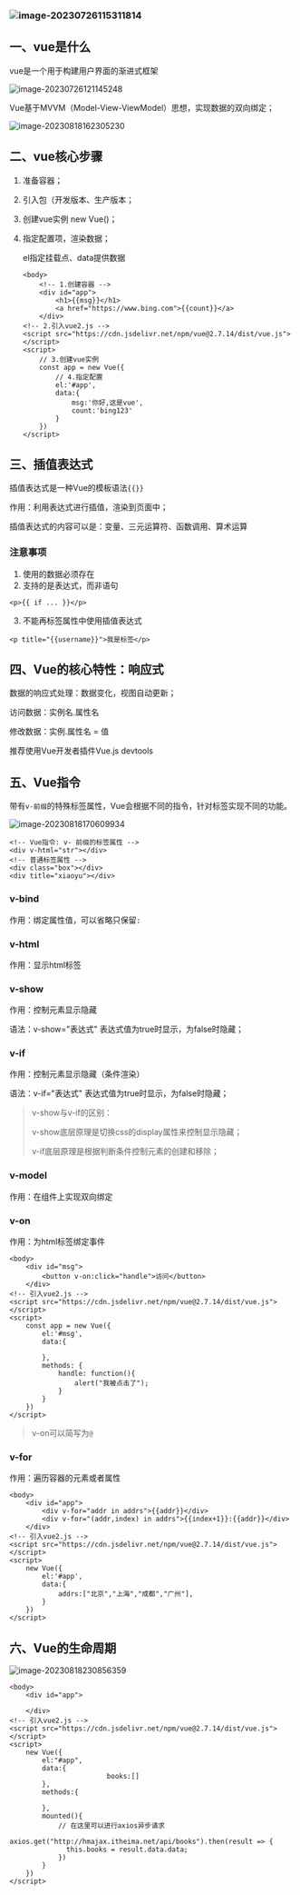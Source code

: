 ### ![image-20230726115311814](localpicbed/vue学习.assets/image-20230726115311814.png)

## 一、vue是什么

vue是一个用于构建用户界面的渐进式框架

![image-20230726121145248](localpicbed/vue学习.assets/image-20230726121145248.png)

Vue基于MVVM（Model-View-ViewModel）思想，实现数据的双向绑定；

 ![image-20230818162305230](localpicbed/vue学习.assets/image-20230818162305230.png)

## 二、vue核心步骤

1. 准备容器；

2. 引入包（开发版本、生产版本；

3. 创建vue实例 new Vue()；

4. 指定配置项，渲染数据；

   el指定挂载点、data提供数据

   ```vue
   <body>
       <!-- 1.创建容器 -->
       <div id="app">
           <h1>{{msg}}</h1>
           <a href="https://www.bing.com">{{count}}</a>
       </div>
   <!-- 2.引入vue2.js -->
   <script src="https://cdn.jsdelivr.net/npm/vue@2.7.14/dist/vue.js"></script>
   <script>
       // 3.创建vue实例
       const app = new Vue({
           // 4.指定配置
           el:'#app',
           data:{
               msg:'你好,这是vue',
               count:'bing123'
           } 
       })
   </script>
   ```

## 三、插值表达式

插值表达式是一种Vue的模板语法`{{}}`

作用：利用表达式进行插值，渲染到页面中；

插值表达式的内容可以是：变量、三元运算符、函数调用、算术运算

   ### 注意事项

   1. 使用的数据必须存在
   2. 支持的是表达式，而非语句

   ```vue
   <p>{{ if ... }}</p>
   ```

   3. 不能再标签属性中使用插值表达式

   ```vue
   <p title="{{username}}">我是标签</p>
   ```

## 四、Vue的核心特性：响应式

数据的响应式处理：数据变化，视图自动更新；

访问数据：实例名.属性名

修改数据：实例.属性名 = 值 

推荐使用Vue开发者插件Vue.js devtools

## 五、Vue指令

带有`v-前缀`的特殊标签属性，Vue会根据不同的指令，针对标签实现不同的功能。

![image-20230818170609934](localpicbed/vue学习.assets/image-20230818170609934.png)

```vue
<!-- Vue指令: v- 前缀的标签属性 -->
<div v-html="str"></div>
<!-- 普通标签属性 -->
<div class="box"></div>
<div title="xiaoyu"></div>
```

### v-bind

作用：绑定属性值，可以省略只保留`:`

### v-html

作用：显示html标签

### v-show

作用：控制元素显示隐藏

语法：v-show="表达式" 表达式值为true时显示，为false时隐藏；

### v-if

作用：控制元素显示隐藏（条件渲染）

语法：v-if="表达式" 表达式值为true时显示，为false时隐藏；

> v-show与v-if的区别：
>
> v-show底层原理是切换css的display属性来控制显示隐藏；
>
> v-if底层原理是根据判断条件控制元素的创建和移除；

### v-model

作用：在组件上实现双向绑定

### v-on

作用：为html标签绑定事件

```vue
<body>
    <div id="msg">
        <button v-on:click="handle">访问</button>
    </div>
<!-- 引入vue2.js -->
<script src="https://cdn.jsdelivr.net/npm/vue@2.7.14/dist/vue.js"></script>
<script>
    const app = new Vue({
        el:'#msg',
        data:{
            
        },
        methods: {
            handle: function(){
                alert("我被点击了");
            }
        }
    })
</script>
```

> v-on可以简写为`@`

### v-for

作用：遍历容器的元素或者属性

```vue
<body>
    <div id="app">
        <div v-for="addr in addrs">{{addr}}</div>
        <div v-for="(addr,index) in addrs">{{index+1}}:{{addr}}</div>
    </div>
<!-- 引入vue2.js -->
<script src="https://cdn.jsdelivr.net/npm/vue@2.7.14/dist/vue.js"></script>
<script>
    new Vue({
        el:'#app',
        data:{
            addrs:["北京","上海","成都","广州"],
        }
    })
</script>
```

## 六、Vue的生命周期

![image-20230818230856359](localpicbed/vue学习.assets/image-20230818230856359.png)

```vue
<body>
    <div id="app">

    </div>
<!-- 引入vue2.js -->
<script src="https://cdn.jsdelivr.net/npm/vue@2.7.14/dist/vue.js"></script>
<script>
    new Vue({
        el:"#app",
        data:{
						books:[]
        },
        methods:{

        },
        mounted(){
          	// 在这里可以进行axios异步请求
            axios.get("http://hmajax.itheima.net/api/books").then(result => {
              this.books = result.data.data;
            })
        }
    })
</script>
```


